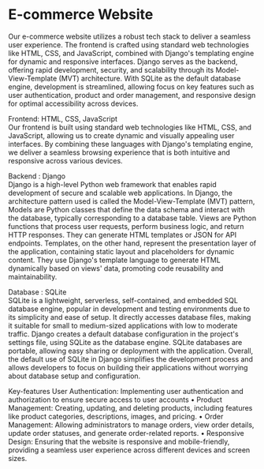 # E-commerce Website

Our e-commerce website utilizes a robust tech stack to deliver a seamless user experience. The frontend is crafted using standard web technologies like HTML, CSS, and JavaScript, 
combined with Django's templating engine for dynamic and responsive interfaces. Django serves as the backend, offering rapid development, security, and scalability through its 
Model-View-Template (MVT) architecture. With SQLite as the default database engine, development is streamlined, allowing focus on key features such as user authentication, product
and order management, and responsive design for optimal accessibility across devices.

Frontend: HTML, CSS, JavaScript
<br>
Our frontend is built using standard web technologies like HTML, CSS, and JavaScript, allowing us to create dynamic and visually appealing user interfaces. By combining these languages with Django's 
templating engine, we deliver a seamless browsing experience that is both intuitive and responsive across various devices.

Backend : Django
<br>
Django is a high-level Python web framework that enables rapid development of secure and scalable web applications.
In Django, the architecture pattern used is called the Model-View-Template (MVT) pattern, 
Models are Python classes that define the data schema and interact with the database, typically corresponding to a database table. 
Views are Python functions that process user requests, perform business logic, and return HTTP responses. They can generate HTML templates or JSON for API endpoints.
Templates, on the other hand, represent the presentation layer of the application, containing static layout and placeholders for dynamic content. They use Django's template language to generate HTML 
dynamically based on views' data, promoting code reusability and maintainability.


Database : SQLite
<br>
SQLite is a lightweight, serverless, self-contained, and embedded SQL database engine, popular in development and testing environments due to its simplicity and ease of setup. It directly accesses 
database files, making it suitable for small to medium-sized applications with low to moderate traffic. Django creates a default database configuration in the project's settings file, using SQLite as 
the database engine. SQLite databases are portable, allowing easy sharing or deployment with the application.
Overall, the default use of SQLite in Django simplifies the development process and allows developers to focus on building their applications without worrying about database setup 
and configuration.


Key-features
User Authentication: Implementing user authentication and authorization to ensure secure access to user accounts
•	Product Management: Creating, updating, and deleting products, including features like product categories, descriptions, images, and pricing.
•	Order Management: Allowing administrators to manage orders, view order details, update order statuses, and generate order-related reports.
•	Responsive Design: Ensuring that the website is responsive and mobile-friendly, providing a seamless user experience across different devices and screen sizes.

